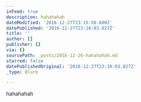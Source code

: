 ```yaml
---
inFeed: true
description: hahahahah
dateModified: '2016-12-27T23:15:58.600Z'
datePublished: '2016-12-27T23:16:03.027Z'
title: ''
author: []
publisher: {}
via: {}
sourcePath: _posts/2016-12-26-hahahahah.md
starred: false
datePublishedOriginal: '2016-12-27T23:16:03.027Z'
_type: Blurb

---
```

hahahahah